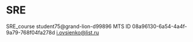 # SRE
SRE_course
student75@grand-lion-d99896 
MTS ID 08a96130-6a54-4a4f-9a79-768f04fa278d
i.ovsienko@list.ru
